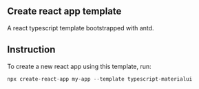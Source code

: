 ## Create react app template
A react typescript template bootstrapped with antd.

## Instruction
To create a new react app using this template, run:
```typescript
npx create-react-app my-app --template typescript-materialui
```
